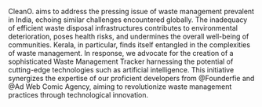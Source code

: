 CleanO. aims to address the pressing issue of waste management prevalent in India, echoing similar challenges encountered globally. The inadequacy of efficient waste disposal infrastructures contributes to environmental deterioration, poses health risks, and undermines the overall well-being of communities. Kerala, in particular, finds itself entangled in the complexities of waste management. In response, we advocate for the creation of a sophisticated Waste Management Tracker harnessing the potential of cutting-edge technologies such as artificial intelligence. This initiative synergizes the expertise of our proficient developers from @Founderfie and @Ad Web Comic Agency, aiming to revolutionize waste management practices through technological innovation.
